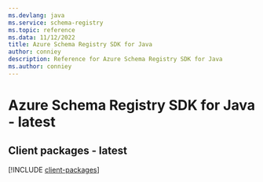 ```yaml
---
ms.devlang: java
ms.service: schema-registry
ms.topic: reference
ms.data: 11/12/2022
title: Azure Schema Registry SDK for Java
author: conniey
description: Reference for Azure Schema Registry SDK for Java
ms.author: conniey
---
```

# Azure Schema Registry SDK for Java - latest

## Client packages - latest
[!INCLUDE [client-packages](schema-registry-client-index.md)]